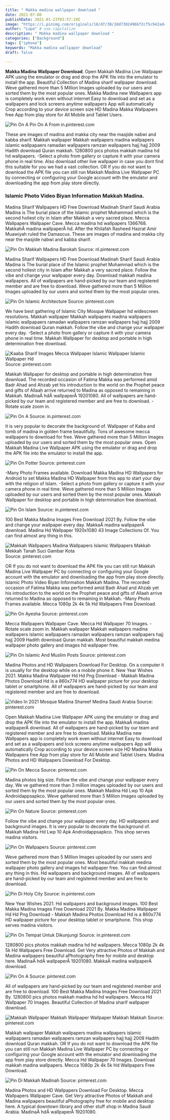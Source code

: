 ```yaml
---
title: " Makka madina wallpaper download "
date: 2021-07-08
publishDate: 2021-01-23T03:57:19Z
image: "https://i.pinimg.com/originals/18/d7/30/18d7302496bf2cf5c942ad4dff2c7499.jpg"
author: "Lupo" # use capitalize
description: " Makka madina wallpaper download "
categories: ["Background"]
tags: ["iphone"]
keywords: "Makka madina wallpaper download"
draft: false

---
```



**Makka Madina Wallpaper Download**. Open Makkah Madina Live Wallpaper APK using the emulator or drag and drop the APK file into the emulator to install the app. Beautiful Collection of Madina sharif wallpaper download. Weve gathered more than 5 Million Images uploaded by our users and sorted them by the most popular ones. Makka Madina new Wallpapers app is completely work even without internet Easy to download and set as a wallpapers and lock screens anytime wallpapers App will automatically Crop according to your device screen size HD Madina Makka Wallpapers free App from play store for All Mobile and Tablet Users.

![Pin On A](https://i.pinimg.com/originals/78/78/2f/78782f7c7b2a9a8fc728082fa3059b11.jpg "Pin On A")
Pin On A From in.pinterest.com


These are images of madina and makka city near the masjide nabwi and kabba sharif. Makkah wallpaper Makkah wallpapers madina wallpapers islamic wallpapaers ramadan wallpapers ramzan wallpapers hajj hajj 2009 Hadith download Quran makkah. 1280800 pics photos makkah madina hd hd wallpapers. -Select a photo from gallery or capture it with your camera phone in real time. Also download other live wallpaper in case you dont find this suitable for you we had a vast collection. OR If you do not want to download the APK file you can still run Makkah Madina Live Wallpaper PC by connecting or configuring your Google account with the emulator and downloading the app from play store directly.

### Islamic Photo Video Biyan Information Makkah Madina.

Madina Sharif Wallpapers HD Free Download Madinah Sharif Saudi Arabia Madina is The burial place of the Islamic prophet Muhammad which is the second holiest city in Islam after Makkah a very sacred place. Mecca Wallpapers Wallpaper Cave. Mecca madina hd wallpapers 1366768. MakkahÂ madina wallpaperÂ hd. After the Khilafah Rasheed Hazrat Amir Muawiyah ruled the Damascus. These are images of madina and makka city near the masjide nabwi and kabba sharif.


![Pin On Makkah Madina Barokah](https://i.pinimg.com/originals/c3/c0/de/c3c0de3c15bdb1196b9b09edd3ba79eb.jpg "Pin On Makkah Madina Barokah")
Source: nl.pinterest.com

Madina Sharif Wallpapers HD Free Download Madinah Sharif Saudi Arabia Madina is The burial place of the Islamic prophet Muhammad which is the second holiest city in Islam after Makkah a very sacred place. Follow the vibe and change your wallpaper every day. Download makkah madina wallpapers. All of wallpapers are hand-picked by our team and registered member and are free to download. Weve gathered more than 5 Million Images uploaded by our users and sorted them by the most popular ones.

![Pin On Islamic Architecture](https://i.pinimg.com/originals/0d/a2/91/0da2916510b95ce955782ea1c5ee08f6.jpg "Pin On Islamic Architecture")
Source: pinterest.com

We have best gathering of Islamic City Mosque Wallpaper hd widescreen resolutions. Makkah wallpaper Makkah wallpapers madina wallpapers islamic wallpapaers ramadan wallpapers ramzan wallpapers hajj hajj 2009 Hadith download Quran makkah. Follow the vibe and change your wallpaper every day. -Select a photo from gallery or capture it with your camera phone in real time. Makkah Wallpaper for desktop and portable in high determination free download.

![Kaaba Sharif Images Mecca Wallpaper Islamic Wallpaper Islamic Wallpaper Hd](https://i.pinimg.com/originals/23/1d/5e/231d5e8aa2ffa4897e2528b3129f6ce6.jpg "Kaaba Sharif Images Mecca Wallpaper Islamic Wallpaper Islamic Wallpaper Hd")
Source: pinterest.com

Makkah Wallpaper for desktop and portable in high determination free download. The recorded occasion of Fatima Makka was performed amid Badr Ahad and Ahzab yet his introduction to the world on the Prophet peace and gifts of Allaah arrive returned to Madina as opposed to remaining in Makkah. MadinaÂ hdÂ wallpaperÂ 19201080. All of wallpapers are hand-picked by our team and registered member and are free to download. -Rotate scale zoom in.

![Pin On A](https://i.pinimg.com/564x/74/93/90/749390bbec4aa2cd8b31c53a4afbc11f.jpg "Pin On A")
Source: in.pinterest.com

It is very popular to decorate the background of. Wallpaper of Kaba and tomb of madina in golden frame beautifully. Tons of awesome mecca wallpapers to download for free. Weve gathered more than 5 Million Images uploaded by our users and sorted them by the most popular ones. Open Makkah Madina Live Wallpaper APK using the emulator or drag and drop the APK file into the emulator to install the app.

![Pin On Potter](https://i.pinimg.com/originals/d5/38/59/d53859a2c00a9e495acf33f0ba011019.jpg "Pin On Potter")
Source: pinterest.com

-Many Photo Frames available. Download Makka Madina HD Wallpapers for Android to set Makka Madina HD Wallpaper from this app to start your day with the religion of Islam. -Select a photo from gallery or capture it with your camera phone in real time. Weve gathered more than 5 Million Images uploaded by our users and sorted them by the most popular ones. Makkah Wallpaper for desktop and portable in high determination free download.

![Pin On Islam](https://i.pinimg.com/originals/fe/40/aa/fe40aa210b2ce3871b9cec659fcf624d.jpg "Pin On Islam")
Source: in.pinterest.com

100 Best Makka Madina Images Free Download 2021 By. Follow the vibe and change your wallpaper every day. MakkaÂ madina wallpaperÂ download. Madina Hd Wallpaper 1920x1080 43 Image Collections Of. You can find almost any thing in this.

![Makkah Wallpapers Madina Wallpapers Islamic Wallpapers Makkah Mekkah Tanah Suci Gambar Kota](https://i.pinimg.com/originals/4f/62/78/4f627895ac30154dc43979f9cfa3cd8c.jpg "Makkah Wallpapers Madina Wallpapers Islamic Wallpapers Makkah Mekkah Tanah Suci Gambar Kota")
Source: pinterest.com

OR If you do not want to download the APK file you can still run Makkah Madina Live Wallpaper PC by connecting or configuring your Google account with the emulator and downloading the app from play store directly. Islamic Photo Video Biyan Information Makkah Madina. The recorded occasion of Fatima Makka was performed amid Badr Ahad and Ahzab yet his introduction to the world on the Prophet peace and gifts of Allaah arrive returned to Madina as opposed to remaining in Makkah. -Many Photo Frames available. Mecca 1080p 2k 4k 5k Hd Wallpapers Free Download.

![Pin On Ayesha](https://i.pinimg.com/564x/0b/ec/e2/0bece287c3700c825bb4987a96029a36.jpg "Pin On Ayesha")
Source: pinterest.com

Mecca Wallpapers Wallpaper Cave. Mecca Hd Wallpaper 70 Images. -Rotate scale zoom in. Makkah wallpaper Makkah wallpapers madina wallpapers islamic wallpapaers ramadan wallpapers ramzan wallpapers hajj hajj 2009 Hadith download Quran makkah. Most beautiful makkah medina wallpaper photo gallery and images hd wallpaper free.

![Pin On Islamic And Muslim Posts](https://i.pinimg.com/originals/99/78/64/997864f25a5cd488bcc1f659ae45929e.jpg "Pin On Islamic And Muslim Posts")
Source: pinterest.com

Madina Photos and HD Wallpapers Download For Desktop. On a computer it is usually for the desktop while on a mobile phone it. New Year Wishes 2021. Makka Madina Wallpaper Hd Hd Png Download - Makkah Madina Photos Download Hd is a 860x774 HD wallpaper picture for your desktop tablet or smartphone. All of wallpapers are hand-picked by our team and registered member and are free to download.

![Video In 2021 Mosque Madina Shareef Medina Saudi Arabia](https://i.pinimg.com/originals/72/09/40/720940085d3f3cc4a2e90348ee485702.jpg "Video In 2021 Mosque Madina Shareef Medina Saudi Arabia")
Source: pinterest.com

Open Makkah Madina Live Wallpaper APK using the emulator or drag and drop the APK file into the emulator to install the app. MakkaÂ madina wallpaperÂ download. All of wallpapers are hand-picked by our team and registered member and are free to download. Makka Madina new Wallpapers app is completely work even without internet Easy to download and set as a wallpapers and lock screens anytime wallpapers App will automatically Crop according to your device screen size HD Madina Makka Wallpapers free App from play store for All Mobile and Tablet Users. Madina Photos and HD Wallpapers Download For Desktop.

![Pin On Mecca](https://i.pinimg.com/originals/0f/fa/b2/0ffab28a57eaf313ea242b921171c656.jpg "Pin On Mecca")
Source: pinterest.com

Madina photos big size. Follow the vibe and change your wallpaper every day. We ve gathered more than 3 million images uploaded by our users and sorted them by the most popular ones. Makkah Madina Hd Lwp 10 Apk Androidappsapkco. Weve gathered more than 5 Million Images uploaded by our users and sorted them by the most popular ones.

![Pin On Nature](https://i.pinimg.com/originals/01/68/dd/0168dd9c2f7e9c137b1ed0f3b44c6e0d.gif "Pin On Nature")
Source: pinterest.com

Follow the vibe and change your wallpaper every day. HD wallpapers and background images. It is very popular to decorate the background of. Makkah Madina Hd Lwp 10 Apk Androidappsapkco. This shop serves madina visitors.

![Pin On Wallpapers](https://i.pinimg.com/originals/e9/3c/69/e93c69776bd8468c0ee890f6843905ba.jpg "Pin On Wallpapers")
Source: pinterest.com

Weve gathered more than 5 Million Images uploaded by our users and sorted them by the most popular ones. Most beautiful makkah medina wallpaper photo gallery and images hd wallpaper free. You can find almost any thing in this. Hd wallpapers and background images. All of wallpapers are hand-picked by our team and registered member and are free to download.

![Pin Di Holy City](https://i.pinimg.com/originals/98/9e/66/989e66c7f3ee00c986bc533e5def0aa1.jpg "Pin Di Holy City")
Source: in.pinterest.com

New Year Wishes 2021. Hd wallpapers and background images. 100 Best Makka Madina Images Free Download 2021 By. Makka Madina Wallpaper Hd Hd Png Download - Makkah Madina Photos Download Hd is a 860x774 HD wallpaper picture for your desktop tablet or smartphone. This shop serves madina visitors.

![Pin On Tempat Untuk Dikunjungi](https://i.pinimg.com/originals/8a/4f/c1/8a4fc10effc90974a4917e5134d7c5c6.jpg "Pin On Tempat Untuk Dikunjungi")
Source: in.pinterest.com

1280800 pics photos makkah madina hd hd wallpapers. Mecca 1080p 2k 4k 5k Hd Wallpapers Free Download. Get Very attractive Photos of Makkah and Madina wallpapers beautiful aPhotography free for mobile and desktop here. MadinaÂ hdÂ wallpaperÂ 19201080. MakkaÂ madina wallpaperÂ download.

![Pin On A](https://i.pinimg.com/736x/93/b2/22/93b2221f84f1ff12f1c1079ec2dee051.jpg "Pin On A")
Source: pinterest.com

All of wallpapers are hand-picked by our team and registered member and are free to download. 100 Best Makka Madina Images Free Download 2021 By. 1280800 pics photos makkah madina hd hd wallpapers. Mecca Hd Wallpaper 70 Images. Beautiful Collection of Madina sharif wallpaper download.

![Makkah Wallpaper Makkah Wallpaper Wallpaper Makkah Makkah](https://i.pinimg.com/originals/b4/d3/09/b4d309ce2956e663cb5081d492ef8173.jpg "Makkah Wallpaper Makkah Wallpaper Wallpaper Makkah Makkah")
Source: pinterest.com

Makkah wallpaper Makkah wallpapers madina wallpapers islamic wallpapaers ramadan wallpapers ramzan wallpapers hajj hajj 2009 Hadith download Quran makkah. OR If you do not want to download the APK file you can still run Makkah Madina Live Wallpaper PC by connecting or configuring your Google account with the emulator and downloading the app from play store directly. Mecca Hd Wallpaper 70 Images. Download makkah madina wallpapers. Mecca 1080p 2k 4k 5k Hd Wallpapers Free Download.

![Pin Di Makkah Madinah](https://i.pinimg.com/originals/18/d7/30/18d7302496bf2cf5c942ad4dff2c7499.jpg "Pin Di Makkah Madinah")
Source: pinterest.com

Madina Photos and HD Wallpapers Download For Desktop. Mecca Wallpapers Wallpaper Cave. Get Very attractive Photos of Makkah and Madina wallpapers beautiful aPhotography free for mobile and desktop here. A typical downtown library and other stuff shop in Madina Saudi Arabia. MadinaÂ hdÂ wallpaperÂ 19201080.

